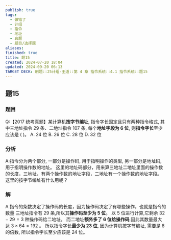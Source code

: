 ```yaml
---
publish: true
tags:
  - 做错了
  - 计组
  - 指令
  - 地址
  - 真题
  - 题目/选择题
aliases: 
finished: true
title: 题15
created: 2024-07-20 18:04
updated: 2024-09-20 06:13
TARGET DECK: 刷题::25计组-王道::第 4 章 指令系统::4.1 指令系统::题15
---
```

## 题15
### 题目
Q:【2017 统考真题】某计算机**按字节编址**, 指令字长固定且只有两种指令格式, 其中三地址指令 29 条、二地址指令 107 条, 每个**地址字段为 6 位**, 则**指令字长**至少应该是 ( )。
A. 24 位 
B. 26 位 
C. 28 位 
D. 32 位
### 分析
A:指令分为两个部分, 一部分是操作码, 用于指明操作的类型, 另一部分是地址码, 用于指明操作数的地址。
这里的地址码部分，用来算三地址二地址里面的操作数的长度，三地址，有两个操作数的地址字段，二地址有一个操作数的地址字段。
这里的按字节编址有什么用呢？
### 解
A
指令的条数决定了操作码的长度，因为操作码决定了有哪些操作，也就是指令的数量 
三地址指令有 29 条,所以其**操作码至少为 5 位**。
以 5 位进行计算,它剩余 ${32} - {29} = 3$ 种操作码给二地址。
而二地址**额外多了 6 位给操作码**,因此其数量最大达 $3 \times  {64} = {192}$ 。
所以指令字长**最少为 23 位**, 因为计算机按字节编址, 需要是 8 的倍数, 所以指令字长至少应该是 24 位。


